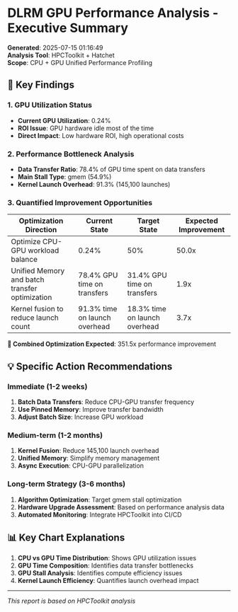 
# DLRM GPU Performance Analysis - Executive Summary

**Generated**: 2025-07-15 01:16:49  
**Analysis Tool**: HPCToolkit + Hatchet  
**Scope**: CPU + GPU Unified Performance Profiling

## 🎯 Key Findings

### 1. GPU Utilization Status
- **Current GPU Utilization**: 0.24%
- **ROI Issue**: GPU hardware idle most of the time
- **Direct Impact**: Low hardware ROI, high operational costs

### 2. Performance Bottleneck Analysis
- **Data Transfer Ratio**: 78.4% of GPU time spent on data transfers
- **Main Stall Type**: gmem (54.9%)
- **Kernel Launch Overhead**: 91.3% (145,100 launches)

### 3. Quantified Improvement Opportunities

| Optimization Direction | Current State | Target State | Expected Improvement |
|------------------------|---------------|--------------|---------------------|
| Optimize CPU-GPU workload balance | 0.24% | 50% | 50.0x |
| Unified Memory and batch transfer optimization | 78.4% GPU time on transfers | 31.4% GPU time on transfers | 1.9x |
| Kernel fusion to reduce launch count | 91.3% time on launch overhead | 18.3% time on launch overhead | 3.7x |

**🚀 Combined Optimization Expected**: 351.5x performance improvement


## 💡 Specific Action Recommendations

### Immediate (1-2 weeks)
1. **Batch Data Transfers**: Reduce CPU-GPU transfer frequency
2. **Use Pinned Memory**: Improve transfer bandwidth
3. **Adjust Batch Size**: Increase GPU workload

### Medium-term (1-2 months)  
1. **Kernel Fusion**: Reduce 145,100 launch overhead
2. **Unified Memory**: Simplify memory management
3. **Async Execution**: CPU-GPU parallelization

### Long-term Strategy (3-6 months)
1. **Algorithm Optimization**: Target gmem stall optimization
2. **Hardware Upgrade Assessment**: Based on performance analysis data
3. **Automated Monitoring**: Integrate HPCToolkit into CI/CD

## 📊 Key Chart Explanations

1. **CPU vs GPU Time Distribution**: Shows GPU utilization issues
2. **GPU Time Composition**: Identifies data transfer bottlenecks  
3. **GPU Stall Analysis**: Identifies compute efficiency issues
4. **Kernel Launch Efficiency**: Quantifies launch overhead impact

---
*This report is based on HPCToolkit analysis*
